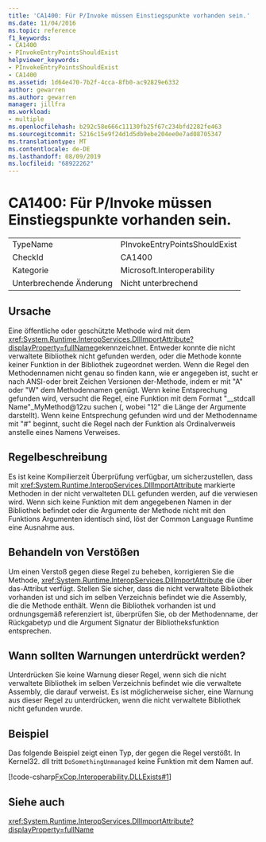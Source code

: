 ```yaml
---
title: 'CA1400: Für P/Invoke müssen Einstiegspunkte vorhanden sein.'
ms.date: 11/04/2016
ms.topic: reference
f1_keywords:
- CA1400
- PInvokeEntryPointsShouldExist
helpviewer_keywords:
- PInvokeEntryPointsShouldExist
- CA1400
ms.assetid: 1d64e470-7b2f-4cca-8fb0-ac92829e6332
author: gewarren
ms.author: gewarren
manager: jillfra
ms.workload:
- multiple
ms.openlocfilehash: b292c58e666c11130fb25f67c234bfd2282fe463
ms.sourcegitcommit: 5216c15e9f24d1d5db9ebe204ee0e7ad08705347
ms.translationtype: MT
ms.contentlocale: de-DE
ms.lasthandoff: 08/09/2019
ms.locfileid: "68922262"
---
```

# <a name="ca1400-pinvoke-entry-points-should-exist"></a>CA1400: Für P/Invoke müssen Einstiegspunkte vorhanden sein.

|||
|-|-|
|TypeName|PInvokeEntryPointsShouldExist|
|CheckId|CA1400|
|Kategorie|Microsoft.Interoperability|
|Unterbrechende Änderung|Nicht unterbrechend|

## <a name="cause"></a>Ursache
Eine öffentliche oder geschützte Methode wird mit dem <xref:System.Runtime.InteropServices.DllImportAttribute?displayProperty=fullName>gekennzeichnet. Entweder konnte die nicht verwaltete Bibliothek nicht gefunden werden, oder die Methode konnte keiner Funktion in der Bibliothek zugeordnet werden. Wenn die Regel den Methodennamen nicht genau so finden kann, wie er angegeben ist, sucht er nach ANSI-oder breit Zeichen Versionen der-Methode, indem er mit "A" oder "W" dem Methodennamen genügt. Wenn keine Entsprechung gefunden wird, versucht die Regel, eine Funktion mit dem Format "__stdcall Name"_MyMethod@12zu suchen (, wobei "12" die Länge der Argumente darstellt). Wenn keine Entsprechung gefunden wird und der Methodenname mit "#" beginnt, sucht die Regel nach der Funktion als Ordinalverweis anstelle eines Namens Verweises.

## <a name="rule-description"></a>Regelbeschreibung
Es ist keine Kompilierzeit Überprüfung verfügbar, um sicherzustellen, dass mit <xref:System.Runtime.InteropServices.DllImportAttribute> markierte Methoden in der nicht verwalteten DLL gefunden werden, auf die verwiesen wird. Wenn sich keine Funktion mit dem angegebenen Namen in der Bibliothek befindet oder die Argumente der Methode nicht mit den Funktions Argumenten identisch sind, löst der Common Language Runtime eine Ausnahme aus.

## <a name="how-to-fix-violations"></a>Behandeln von Verstößen
Um einen Verstoß gegen diese Regel zu beheben, korrigieren Sie die Methode, <xref:System.Runtime.InteropServices.DllImportAttribute> die über das-Attribut verfügt. Stellen Sie sicher, dass die nicht verwaltete Bibliothek vorhanden ist und sich im selben Verzeichnis befindet wie die Assembly, die die Methode enthält. Wenn die Bibliothek vorhanden ist und ordnungsgemäß referenziert ist, überprüfen Sie, ob der Methodenname, der Rückgabetyp und die Argument Signatur der Bibliotheksfunktion entsprechen.

## <a name="when-to-suppress-warnings"></a>Wann sollten Warnungen unterdrückt werden?
Unterdrücken Sie keine Warnung dieser Regel, wenn sich die nicht verwaltete Bibliothek im selben Verzeichnis befindet wie die verwaltete Assembly, die darauf verweist. Es ist möglicherweise sicher, eine Warnung aus dieser Regel zu unterdrücken, wenn die nicht verwaltete Bibliothek nicht gefunden wurde.

## <a name="example"></a>Beispiel
Das folgende Beispiel zeigt einen Typ, der gegen die Regel verstößt. In Kernel32. dll tritt `DoSomethingUnmanaged` keine Funktion mit dem Namen auf.

[!code-csharp[FxCop.Interoperability.DLLExists#1](../code-quality/codesnippet/CSharp/ca1400-p-invoke-entry-points-should-exist_1.cs)]

## <a name="see-also"></a>Siehe auch
 <xref:System.Runtime.InteropServices.DllImportAttribute?displayProperty=fullName>